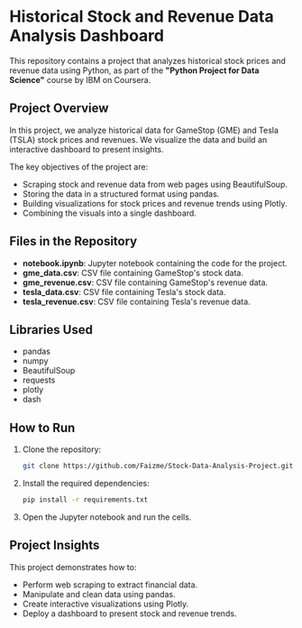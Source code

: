 # Historical Stock and Revenue Data Analysis Dashboard

This repository contains a project that analyzes historical stock prices and revenue data using Python, as part of the **"Python Project for Data Science"** course by IBM on Coursera.

## Project Overview

In this project, we analyze historical data for GameStop (GME) and Tesla (TSLA) stock prices and revenues. We visualize the data and build an interactive dashboard to present insights.

The key objectives of the project are:
- Scraping stock and revenue data from web pages using BeautifulSoup.
- Storing the data in a structured format using pandas.
- Building visualizations for stock prices and revenue trends using Plotly.
- Combining the visuals into a single dashboard.

## Files in the Repository

- **notebook.ipynb**: Jupyter notebook containing the code for the project.
- **gme_data.csv**: CSV file containing GameStop's stock data.
- **gme_revenue.csv**: CSV file containing GameStop's revenue data.
- **tesla_data.csv**: CSV file containing Tesla's stock data.
- **tesla_revenue.csv**: CSV file containing Tesla's revenue data.

## Libraries Used
- pandas
- numpy
- BeautifulSoup
- requests
- plotly
- dash

## How to Run

1. Clone the repository:
    ```bash
    git clone https://github.com/Faizme/Stock-Data-Analysis-Project.git
    ```

2. Install the required dependencies:
    ```bash
    pip install -r requirements.txt
    ```

3. Open the Jupyter notebook and run the cells.

## Project Insights

This project demonstrates how to:
- Perform web scraping to extract financial data.
- Manipulate and clean data using pandas.
- Create interactive visualizations using Plotly.
- Deploy a dashboard to present stock and revenue trends.
